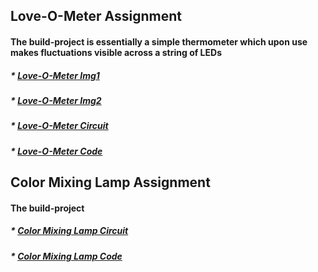 ## Love-O-Meter Assignment

#### The build-project is essentially a simple thermometer which upon use makes fluctuations visible across a string of LEDs

##### * <a href="https://github.com/AlVicente/physicalcomputing/blob/master/Homework/Week4%20-%20Feb%205th/Love-O-Meter%20img1.JPG">Love-O-Meter Img1</a>
#####  * <a href="https://github.com/AlVicente/physicalcomputing/blob/master/Homework/Week4%20-%20Feb%205th/Love-O-Meter%20img2.JPG">Love-O-Meter Img2</a>
#####  * <a href="https://github.com/AlVicente/physicalcomputing/blob/master/Homework/Week4%20-%20Feb%205th/Love-O-Meter%20Circuit.png">Love-O-Meter Circuit</a>
##### * <a href="https://github.com/AlVicente/physicalcomputing/blob/master/Homework/Week4%20-%20Feb%205th/Love-O-Meter%20Code">Love-O-Meter Code</a>


## Color Mixing Lamp Assignment

#### The build-project

##### * <a href="https://github.com/AlVicente/physicalcomputing/blob/master/Homework/Week4%20-%20Feb%205th/Color%20Mixing%20Lamp%20Circuit.png">Color Mixing Lamp Circuit</a>
##### * <a href="https://github.com/AlVicente/physicalcomputing/blob/master/Homework/Week4%20-%20Feb%205th/Color%20Mixing%20Lamp%20Code">Color Mixing Lamp Code</a>
